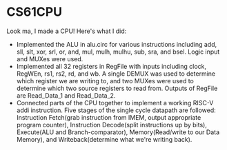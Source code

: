# CS61CPU

Look ma, I made a CPU! Here's what I did:

- Implemented the ALU in alu.circ for various instructions including add, sll, slt, xor, srl, or, and, mul, mulh, mulhu, sub, sra, and bsel. Logic input and MUXes were used.
- Implemented all 32 registers in RegFile with inputs including clock, RegWEn, rs1, rs2, rd, and wb. A single DEMUX was used to determine which register we are writing to, and two MUXes were used to determine which two source registers to read from. Outputs of RegFile are Read_Data_1 and Read_Data_2.
- Connected parts of the CPU together to implement a working RISC-V addi instruction. Five stages of the single cycle datapath are followed: Instruction Fetch(grab instruction from IMEM, output appropriate program counter), Instruction Decode(split instructions up by bits), Execute(ALU and Branch-comparator), Memory(Read/write to our Data Memory), and Writeback(determine what we're writing back).
